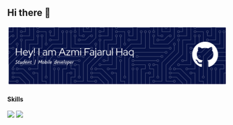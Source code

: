## Hi there 👋
![banner](images/github-header-banner.png)

#### Skills
<img src="https://img.shields.io/badge/Kotlin-B125EA?style=for-the-badge&logo=kotlin&logoColor=white">
<img src="https://img.shields.io/badge/Android_Studio-3DDC84?style=for-the-badge&logo=android-studio&logoColor=white"/>